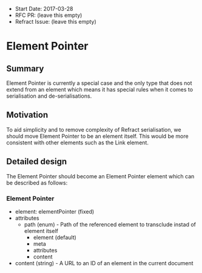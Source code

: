 - Start Date: 2017-03-28
- RFC PR: (leave this empty)
- Refract Issue: (leave this empty)

# Element Pointer

## Summary

Element Pointer is currently a special case and the only type that does not
extend from an element which means it has special rules when it comes to
serialisation and de-serialisations.

## Motivation

To aid simplicity and to remove complexity of Refract serialisation, we should
move Element Pointer to be an element itself. This would be more consistent
with other elements such as the Link element.

## Detailed design

The Element Pointer should become an Element Pointer element which can be
described as follows:

### Element Pointer

+ element: elementPointer (fixed)
+ attributes
    + path (enum) - Path of the referenced element to transclude instad of element itself
        + element (default)
        + meta
        + attributes
        + content
+ content (string) - A URL to an ID of an element in the current document
